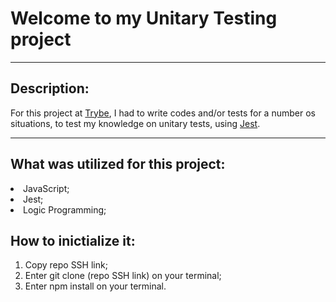 # Welcome to my Unitary Testing project
<hr>

## Description:
For this project  at [Trybe](https://www.betrybe.com/), I had to write codes and/or tests for a number os situations, to test my knowledge on unitary tests, using [Jest](https://jestjs.io/).

<hr>

## What was utilized for this project:

<li> JavaScript;
<li> Jest;
<li> Logic Programming;

## How to inictialize it:

<ol>
<li> Copy repo SSH link;
<li> Enter git clone (repo SSH link) on your terminal;
<li> Enter npm install on your terminal.